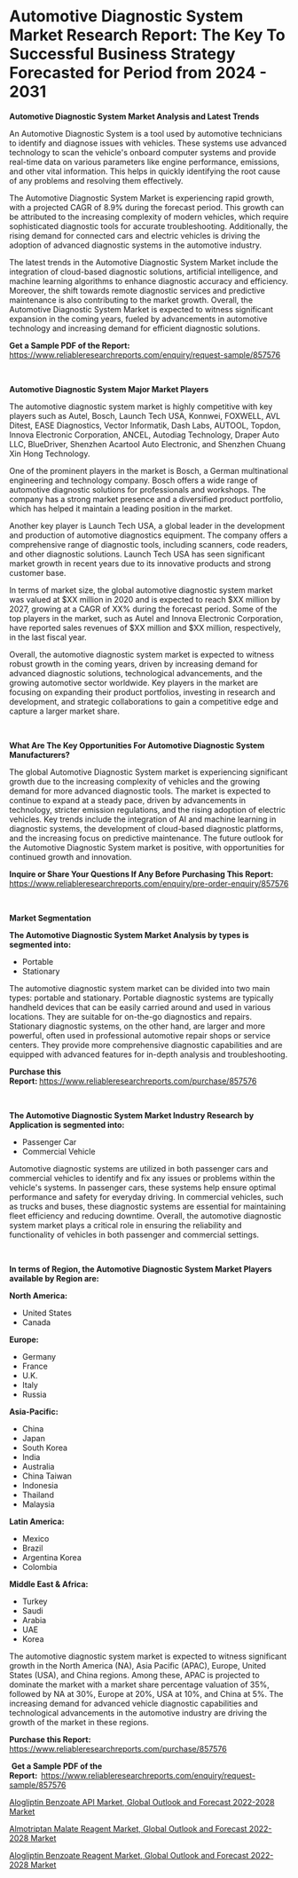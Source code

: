 <p><h1>Automotive Diagnostic System Market Research Report: The Key To Successful Business Strategy Forecasted for Period from 2024 - 2031</h1></p><p><strong>Automotive Diagnostic System Market Analysis and Latest Trends</strong></p>
<p><p>An Automotive Diagnostic System is a tool used by automotive technicians to identify and diagnose issues with vehicles. These systems use advanced technology to scan the vehicle's onboard computer systems and provide real-time data on various parameters like engine performance, emissions, and other vital information. This helps in quickly identifying the root cause of any problems and resolving them effectively.</p><p>The Automotive Diagnostic System Market is experiencing rapid growth, with a projected CAGR of 8.9% during the forecast period. This growth can be attributed to the increasing complexity of modern vehicles, which require sophisticated diagnostic tools for accurate troubleshooting. Additionally, the rising demand for connected cars and electric vehicles is driving the adoption of advanced diagnostic systems in the automotive industry.</p><p>The latest trends in the Automotive Diagnostic System Market include the integration of cloud-based diagnostic solutions, artificial intelligence, and machine learning algorithms to enhance diagnostic accuracy and efficiency. Moreover, the shift towards remote diagnostic services and predictive maintenance is also contributing to the market growth. Overall, the Automotive Diagnostic System Market is expected to witness significant expansion in the coming years, fueled by advancements in automotive technology and increasing demand for efficient diagnostic solutions.</p></p>
<p><strong>Get a Sample PDF of the Report:&nbsp;</strong> <a href="https://www.reliableresearchreports.com/enquiry/request-sample/857576">https://www.reliableresearchreports.com/enquiry/request-sample/857576</a></p>
<p>&nbsp;</p>
<p><strong>Automotive Diagnostic System Major Market Players</strong></p>
<p><p>The automotive diagnostic system market is highly competitive with key players such as Autel, Bosch, Launch Tech USA, Konnwei, FOXWELL, AVL Ditest, EASE Diagnostics, Vector Informatik, Dash Labs, AUTOOL, Topdon, Innova Electronic Corporation, ANCEL, Autodiag Technology, Draper Auto LLC, BlueDriver, Shenzhen Acartool Auto Electronic, and Shenzhen Chuang Xin Hong Technology.</p><p>One of the prominent players in the market is Bosch, a German multinational engineering and technology company. Bosch offers a wide range of automotive diagnostic solutions for professionals and workshops. The company has a strong market presence and a diversified product portfolio, which has helped it maintain a leading position in the market.</p><p>Another key player is Launch Tech USA, a global leader in the development and production of automotive diagnostics equipment. The company offers a comprehensive range of diagnostic tools, including scanners, code readers, and other diagnostic solutions. Launch Tech USA has seen significant market growth in recent years due to its innovative products and strong customer base.</p><p>In terms of market size, the global automotive diagnostic system market was valued at $XX million in 2020 and is expected to reach $XX million by 2027, growing at a CAGR of XX% during the forecast period. Some of the top players in the market, such as Autel and Innova Electronic Corporation, have reported sales revenues of $XX million and $XX million, respectively, in the last fiscal year.</p><p>Overall, the automotive diagnostic system market is expected to witness robust growth in the coming years, driven by increasing demand for advanced diagnostic solutions, technological advancements, and the growing automotive sector worldwide. Key players in the market are focusing on expanding their product portfolios, investing in research and development, and strategic collaborations to gain a competitive edge and capture a larger market share.</p></p>
<p>&nbsp;</p>
<p><strong>What Are The Key Opportunities For Automotive Diagnostic System Manufacturers?</strong></p>
<p><p>The global Automotive Diagnostic System market is experiencing significant growth due to the increasing complexity of vehicles and the growing demand for more advanced diagnostic tools. The market is expected to continue to expand at a steady pace, driven by advancements in technology, stricter emission regulations, and the rising adoption of electric vehicles. Key trends include the integration of AI and machine learning in diagnostic systems, the development of cloud-based diagnostic platforms, and the increasing focus on predictive maintenance. The future outlook for the Automotive Diagnostic System market is positive, with opportunities for continued growth and innovation.</p></p>
<p><strong>Inquire or Share Your Questions If Any Before Purchasing This Report:</strong> <a href="https://www.reliableresearchreports.com/enquiry/pre-order-enquiry/857576">https://www.reliableresearchreports.com/enquiry/pre-order-enquiry/857576</a></p>
<p>&nbsp;</p>
<p><strong>Market Segmentation</strong></p>
<p><strong>The Automotive Diagnostic System Market Analysis by types is segmented into:</strong></p>
<p><ul><li>Portable</li><li>Stationary</li></ul></p>
<p><p>The automotive diagnostic system market can be divided into two main types: portable and stationary. Portable diagnostic systems are typically handheld devices that can be easily carried around and used in various locations. They are suitable for on-the-go diagnostics and repairs. Stationary diagnostic systems, on the other hand, are larger and more powerful, often used in professional automotive repair shops or service centers. They provide more comprehensive diagnostic capabilities and are equipped with advanced features for in-depth analysis and troubleshooting.</p></p>
<p><strong>Purchase this Report:&nbsp;</strong><a href="https://www.reliableresearchreports.com/purchase/857576">https://www.reliableresearchreports.com/purchase/857576</a></p>
<p>&nbsp;</p>
<p><strong>The Automotive Diagnostic System Market Industry Research by Application is segmented into:</strong></p>
<p><ul><li>Passenger Car</li><li>Commercial Vehicle</li></ul></p>
<p><p>Automotive diagnostic systems are utilized in both passenger cars and commercial vehicles to identify and fix any issues or problems within the vehicle's systems. In passenger cars, these systems help ensure optimal performance and safety for everyday driving. In commercial vehicles, such as trucks and buses, these diagnostic systems are essential for maintaining fleet efficiency and reducing downtime. Overall, the automotive diagnostic system market plays a critical role in ensuring the reliability and functionality of vehicles in both passenger and commercial settings.</p></p>
<p>&nbsp;</p>
<p><strong>In terms of Region, the Automotive Diagnostic System Market Players available by Region are:</strong></p>
<p>
    <p> <strong> North America: </strong>
        <ul>
            <li>United States</li>
            <li>Canada</li>
        </ul>
        </p> 
    <p> <strong> Europe: </strong>
        <ul>
            <li>Germany</li>
            <li>France</li>
            <li>U.K.</li>
            <li>Italy</li>
            <li>Russia</li>
        </ul>
        </p> 
    <p> <strong> Asia-Pacific: </strong>
        <ul>
            <li>China</li>
            <li>Japan</li>
            <li>South Korea</li>
            <li>India</li>
            <li>Australia</li>
            <li>China Taiwan</li>
            <li>Indonesia</li>
            <li>Thailand</li>
            <li>Malaysia</li>
        </ul>
        </p> 
    <p> <strong> Latin America: </strong>
        <ul>
            <li>Mexico</li>
            <li>Brazil</li>
            <li>Argentina Korea</li>
            <li>Colombia</li>
        </ul>
        </p> 
    <p> <strong> Middle East & Africa: </strong>
        <ul>
            <li>Turkey</li>
            <li>Saudi</li>
            <li>Arabia</li>
            <li>UAE</li>
            <li>Korea</li>
        </ul>
    </p>
    </p>
<p><p>The automotive diagnostic system market is expected to witness significant growth in the North America (NA), Asia Pacific (APAC), Europe, United States (USA), and China regions. Among these, APAC is projected to dominate the market with a market share percentage valuation of 35%, followed by NA at 30%, Europe at 20%, USA at 10%, and China at 5%. The increasing demand for advanced vehicle diagnostic capabilities and technological advancements in the automotive industry are driving the growth of the market in these regions.</p></p>
<p><strong>Purchase this Report: </strong><a href="https://www.reliableresearchreports.com/purchase/857576">https://www.reliableresearchreports.com/purchase/857576</a></p>
<p>&nbsp;<strong>Get a Sample PDF of the Report:&nbsp;&nbsp;</strong><a href="https://www.reliableresearchreports.com/enquiry/request-sample/857576">https://www.reliableresearchreports.com/enquiry/request-sample/857576</a></p>
<p><strong></strong></p>
<p><p><a href="https://view.publitas.com/reportprime-1/alogliptin-benzoate-api-market-global-outlook-and-forecast-2022-2028-market-size-furnishes-valuable-information-encompassing-market-share-market-trends-and-projections-spanning-from-2023-to-2030/">Alogliptin Benzoate API Market, Global Outlook and Forecast 2022-2028 Market</a></p><p><a href="https://view.publitas.com/reportprime-1/almotriptan-malate-reagent-market-global-outlook-and-forecast-2022-2028-market-research-report-unlocks-analysis-on-the-market-financial-status-market-size-and-market-revenue-upto-2030/">Almotriptan Malate Reagent Market, Global Outlook and Forecast 2022-2028 Market</a></p><p><a href="https://view.publitas.com/reportprime-1/alogliptin-benzoate-reagent-market-global-outlook-and-forecast-2022-2028-market-research-report-forecasted-for-period-from-2023-2030-by-market-type-market-application-and-region/">Alogliptin Benzoate Reagent Market, Global Outlook and Forecast 2022-2028 Market</a></p></p>
